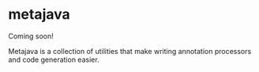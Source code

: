 # metajava

Coming soon!

Metajava is a collection of utilities that make writing annotation processors and code generation easier.

